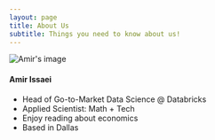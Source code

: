 ```yaml
---
layout: page
title: About Us
subtitle: Things you need to know about us!
---
```


![Amir's image](/assets/img/amir.png=100x20)

#### Amir Issaei

- Head of Go-to-Market Data Science @ Databricks
- Applied Scientist: Math + Tech
- Enjoy reading about economics
- Based in Dallas

